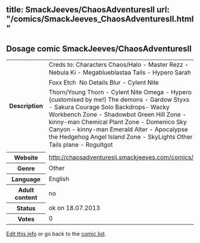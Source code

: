 title: SmackJeeves/ChaosAdventuresII
url: "/comics/SmackJeeves_ChaosAdventuresII.html"
---
Dosage comic SmackJeeves/ChaosAdventuresII
-----------------------------------------

<p id="msg"></p>
<script type="text/javascript">
if (window.location.search === '?edit_info_mail=sent_ok') {
  var elem = document.getElementById("msg");
  elem.innerHTML = 'Edited information sucessfully sent for review, which is usually done daily. Thanks!';
  elem.className = 'ok';
}
</script>
<table class="comicinfo">
<tr>
<th>Description</th><td>Creds to: Characters Chaos/Halo - Master Rezz - Nebula Ki - Megablueblastaa Tails - Hypero Sarah  Foxx Etch  No Details Blur - Cylent Nite Thorn/Young Thorn - Cylent Nite Omega - Hypero (customised by me!) The demons - Gardow Styxs - Sakura Courage Solo Backdrops- Wacky Workbench Zone - Shadowbot Green Hill Zone - kinny-man Chemical Plant Zone - Domenico Sky Canyon - kinny-man Emerald Alter - Apocalypse the Hedgehog Angel Island Zone - SkyLights Other Tails plane - Rogultgot</td>
</tr>
<tr>
<th>Website</th><td><a href="http://chaosadventuresii.smackjeeves.com/comics/">http://chaosadventuresii.smackjeeves.com/comics/</a></td>
</tr>
<tr>
<th>Genre</th><td>Other</td>
</tr>
<tr>
<th>Language</th><td>English</td>
</tr>
<tr>
<th>Adult content</th><td>no</td>
</tr>
<tr>
<th>Status</th><td>ok on 18.07.2013</td>
</tr>
<tr>
<th>Votes</th><td>0</td>
</tr>
</table>

[Edit this info](SmackJeeves_ChaosAdventuresII_edit.html) or go back to the [comic list](../comic-index.html).
